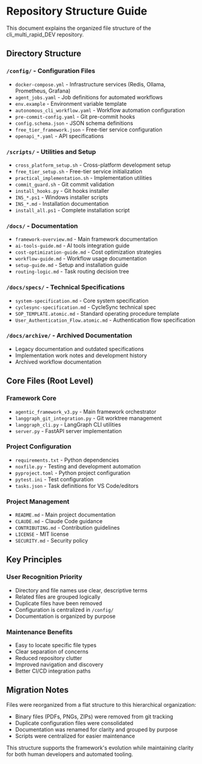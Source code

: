 # Repository Structure Guide

This document explains the organized file structure of the cli_multi_rapid_DEV repository.

## Directory Structure

### `/config/` - Configuration Files
- `docker-compose.yml` - Infrastructure services (Redis, Ollama, Prometheus, Grafana)
- `agent_jobs.yaml` - Job definitions for automated workflows
- `env.example` - Environment variable template
- `autonomous_cli_workflow.yaml` - Workflow automation configuration
- `pre-commit-config.yaml` - Git pre-commit hooks
- `config.schema.json` - JSON schema definitions
- `free_tier_framework.json` - Free-tier service configuration
- `openapi_*.yaml` - API specifications

### `/scripts/` - Utilities and Setup
- `cross_platform_setup.sh` - Cross-platform development setup
- `free_tier_setup.sh` - Free-tier service initialization
- `practical_implementation.sh` - Implementation utilities
- `commit_guard.sh` - Git commit validation
- `install_hooks.py` - Git hooks installer
- `INS_*.ps1` - Windows installer scripts
- `INS_*.md` - Installation documentation
- `install_all.ps1` - Complete installation script

### `/docs/` - Documentation
- `framework-overview.md` - Main framework documentation
- `ai-tools-guide.md` - AI tools integration guide
- `cost-optimization-guide.md` - Cost optimization strategies
- `workflow-guide.md` - Workflow usage documentation
- `setup-guide.md` - Setup and installation guide
- `routing-logic.md` - Task routing decision tree

### `/docs/specs/` - Technical Specifications
- `system-specification.md` - Core system specification
- `cyclesync-specification.md` - CycleSync technical spec
- `SOP_TEMPLATE.atomic.md` - Standard operating procedure template
- `User_Authentication_Flow.atomic.md` - Authentication flow specification

### `/docs/archive/` - Archived Documentation
- Legacy documentation and outdated specifications
- Implementation work notes and development history
- Archived workflow documentation

## Core Files (Root Level)

### Framework Core
- `agentic_framework_v3.py` - Main framework orchestrator
- `langgraph_git_integration.py` - Git worktree management
- `langgraph_cli.py` - LangGraph CLI utilities
- `server.py` - FastAPI server implementation

### Project Configuration
- `requirements.txt` - Python dependencies
- `noxfile.py` - Testing and development automation
- `pyproject.toml` - Python project configuration
- `pytest.ini` - Test configuration
- `tasks.json` - Task definitions for VS Code/editors

### Project Management
- `README.md` - Main project documentation
- `CLAUDE.md` - Claude Code guidance
- `CONTRIBUTING.md` - Contribution guidelines
- `LICENSE` - MIT license
- `SECURITY.md` - Security policy

## Key Principles

### User Recognition Priority
- Directory and file names use clear, descriptive terms
- Related files are grouped logically
- Duplicate files have been removed
- Configuration is centralized in `/config/`
- Documentation is organized by purpose

### Maintenance Benefits
- Easy to locate specific file types
- Clear separation of concerns
- Reduced repository clutter
- Improved navigation and discovery
- Better CI/CD integration paths

## Migration Notes

Files were reorganized from a flat structure to this hierarchical organization:
- Binary files (PDFs, PNGs, ZIPs) were removed from git tracking
- Duplicate configuration files were consolidated
- Documentation was renamed for clarity and grouped by purpose
- Scripts were centralized for easier maintenance

This structure supports the framework's evolution while maintaining clarity for both human developers and automated tooling.
